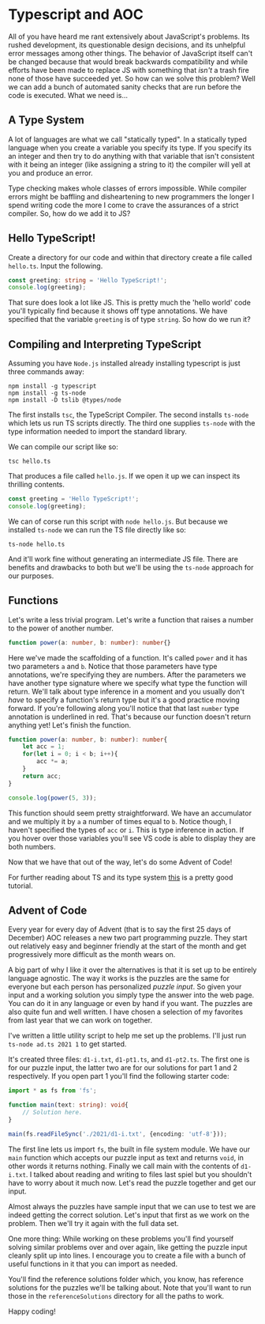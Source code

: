# Typescript and AOC

All of you have heard me rant extensively about JavaScript's problems. Its rushed development, its questionable design decisions, and its unhelpful error messages among other things. The behavior of JavaScript itself can't be changed because that would break backwards compatibility and while efforts have been made to replace JS with something that *isn't* a trash fire none of those have succeeded yet. So how can we solve this problem? Well we can add a bunch of automated sanity checks that are run before the code is executed. What we need is...

## A Type System

A lot of languages are what we call "statically typed". In a statically typed language when you create a variable you specify its type. If you specify its an integer and then try to do anything with that variable that isn't consistent with it being an integer (like assigning a string to it) the compiler will yell at you and produce an error.

Type checking makes whole classes of errors impossible. While compiler errors might be baffling and disheartening to new programmers the longer I spend writing code the more I come to crave the assurances of a strict compiler. So, how do we add it to JS?

## Hello TypeScript!

Create a directory for our code and within that directory create a file called `hello.ts`. Input the following.

```ts
const greeting: string = 'Hello TypeScript!';
console.log(greeting);
```

That sure does look a lot like JS. This is pretty much the 'hello world' code you'll typically find because it shows off type annotations. We have specified that the variable `greeting` is of type `string`. So how do we run it?

## Compiling and Interpreting TypeScript

Assuming you have `Node.js` installed already installing typescript is just three commands away:

```
npm install -g typescript
npm install -g ts-node
npm install -D tslib @types/node
```

The first installs `tsc`, the TypeScript Compiler. The second installs `ts-node` which lets us run TS scripts directly. The third one supplies `ts-node` with the type information needed to import the standard library.

We can compile our script like so:

```
tsc hello.ts
```

That produces a file called `hello.js`. If we open it up we can inspect its thrilling contents.

```js
const greeting = 'Hello TypeScript!';
console.log(greeting);
```

We can of corse run this script with `node hello.js`. But because we installed `ts-node` we can run the TS file directly like so:

```
ts-node hello.ts
```

And it'll work fine without generating an intermediate JS file. There are benefits and drawbacks to both but we'll be using the `ts-node` approach for our purposes.

## Functions

Let's write a less trivial program. Let's write a function that raises a number to the power of another number.

```ts
function power(a: number, b: number): number{}
```

Here we've made the scaffolding of a function. It's called `power` and it has two parameters `a` and `b`. Notice that those parameters have type annotations, we're specifying they are numbers. After the parameters we have another type signature where we specify what type the function will return. We'll talk about type inference in a moment and you usually don't *have* to specify a function's return type but it's a good practice moving forward. If you're following along you'll notice that that last `number` type annotation is underlined in red. That's because our function doesn't return anything yet! Let's finish the function.

```ts
function power(a: number, b: number): number{
    let acc = 1;
    for(let i = 0; i < b; i++){
        acc *= a;
    }
    return acc;
}

console.log(power(5, 3));
```

This function should seem pretty straightforward. We have an accumulator and we multiply it by `a` a number of times equal to `b`. Notice though, I haven't specified the types of `acc` or `i`. This is type inference in action. If you hover over those variables you'll see VS code is able to display they are both numbers.

Now that we have that out of the way, let's do some Advent of Code!

For further reading about TS and its type system [this](https://www.tutorialspoint.com/typescript/index.htm) is a pretty good tutorial.

## Advent of Code

Every year for every day of Advent (that is to say the first 25 days of December) AOC releases a new two part programming puzzle. They start out relatively easy and beginner friendly at the start of the month and get progressively more difficult as the month wears on.

A big part of why I like it over the alternatives is that it is set up to be entirely language agnostic. The way it works is the puzzles are the same for everyone but each person has personalized *puzzle input*. So given your input and a working solution you simply type the answer into the web page. You can do it in any language or even by hand if you want. The puzzles are also quite fun and well written. I have chosen a selection of my favorites from last year that we can work on together.

I've written a little utility script to help me set up the problems. I'll just run `ts-node ad.ts 2021 1` to get started.

It's created three files: `d1-i.txt`, `d1-pt1.ts`, and `d1-pt2.ts`. The first one is for our puzzle input, the latter two are for our solutions for part 1 and 2 respectively. If you open part 1 you'll find the following starter code:

```ts
import * as fs from 'fs';

function main(text: string): void{
    // Solution here.
}

main(fs.readFileSync('./2021/d1-i.txt', {encoding: 'utf-8'}));
```

The first line lets us import `fs`, the built in file system module. We have our `main` function which accepts our puzzle input as text and returns `void`, in other words it returns nothing. Finally we call main with the contents of `d1-i.txt`. I talked about reading and writing to files last spiel but you shouldn't have to worry about it much now. Let's read the puzzle together and get our input.

Almost always the puzzles have sample input that we can use to test we are indeed getting the correct solution. Let's input that first as we work on the problem. Then we'll try it again with the full data set.

One more thing: While working on these problems you'll find yourself solving similar problems over and over again, like getting the puzzle input cleanly split up into lines. I encourage you to create a file with a bunch of useful functions in it that you can import as needed.

You'll find the reference solutions folder which, you know, has reference solutions for the puzzles we'll be talking about. Note that you'll want to run those in the `referenceSolutions` directory for all the paths to work.

Happy coding!